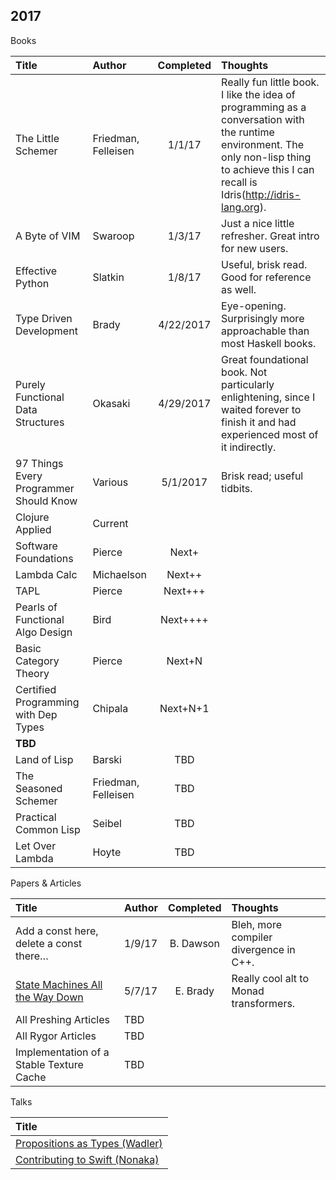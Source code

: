 ## 2017

Books

| Title  | Author | Completed | Thoughts |
| :---------- | :------- | :-------: | :------- |
| The Little Schemer | Friedman, Felleisen | 1/1/17 | Really fun little book. I like the idea of programming as a conversation with the runtime environment. The only non-lisp thing to achieve this I can recall is Idris(http://idris-lang.org).
| A Byte of VIM | Swaroop | 1/3/17 | Just a nice little refresher. Great intro for new users. |
| Effective Python | Slatkin | 1/8/17 | Useful, brisk read. Good for reference as well.|
| Type Driven Development | Brady | 4/22/2017 | Eye-opening. Surprisingly more approachable than most Haskell books. |
| Purely Functional Data Structures | Okasaki | 4/29/2017 | Great foundational book. Not particularly enlightening, since I waited forever to finish it and had experienced most of it indirectly. |
| 97 Things Every Programmer Should Know | Various | 5/1/2017 | Brisk read; useful tidbits. |
| Clojure Applied | Current | |
| Software Foundations | Pierce | Next+ | |
| Lambda Calc | Michaelson | Next++ | |
| TAPL | Pierce | Next+++ | |
| Pearls of Functional Algo Design | Bird | Next++++ | |
| Basic Category Theory | Pierce | Next+N | |
| Certified Programming with Dep Types | Chipala | Next+N+1 | |
| **TBD** | | | |
| Land of Lisp | Barski | TBD | |
| The Seasoned Schemer | Friedman, Felleisen | TBD | |
| Practical Common Lisp | Seibel | TBD | |
| Let Over Lambda | Hoyte | TBD | |

Papers & Articles

| Title  | Author | Completed | Thoughts |
| :---------- | :------- | :-------: | :------- |
| Add a const here, delete a const there… | 1/9/17 | B. Dawson | Bleh, more compiler divergence in C++. |
| [State Machines All the Way Down](https://www.idris-lang.org/drafts/sms.pdf) | 5/7/17 | E. Brady | Really cool alt to Monad transformers. |
| All Preshing Articles | TBD | |
| All Rygor Articles | TBD | |
| Implementation of a Stable Texture Cache | TBD | |

Talks

| Title |
| :---------- | 
| [Propositions as Types (Wadler)](https://www.youtube.com/watch?v=IOiZatlZtGU) |
| [Contributing to Swift (Nonaka)](https://www.skilled.io/u/swiftsummit/contributing-to-the-swift-compiler) |
